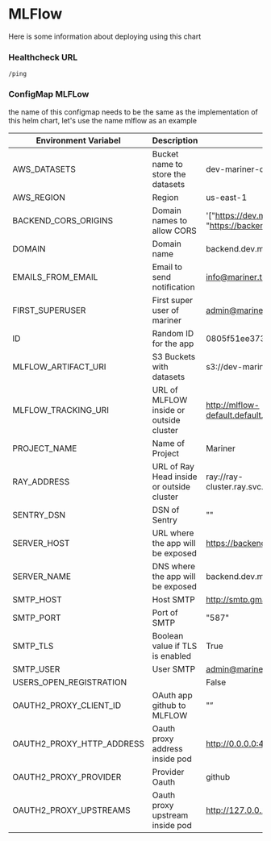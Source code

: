 # MLFlow

Here is some information about deploying using this chart

### Healthcheck URL

`/ping`

### ConfigMap  MLFLow

the name of this configmap needs to be the same as the implementation of this helm chart, let's use the name mlflow as an example

| Environment Variabel | Description | Value |
| --- | --- | --- |
| AWS_DATASETS | Bucket name to store the datasets | dev-mariner-datasets |
| AWS_REGION | Region | us-east-1 |
| BACKEND_CORS_ORIGINS | Domain names to allow CORS | '["https://dev.mariner.trident.bio/", "https://backend.dev.mariner.trident.bio/"]' |
| DOMAIN | Domain name | backend.dev.mariner.trident.bio |
| EMAILS_FROM_EMAIL | Email to send notification | info@mariner.trident.bio |
| FIRST_SUPERUSER | First super user of mariner | admin@mariner.trident.bio |
| ID | Random ID for the app | 0805f51ee373c7f1343a |
| MLFLOW_ARTIFACT_URI | S3 Buckets with datasets | s3://dev-mariner-datasets |
| MLFLOW_TRACKING_URI | URL of MLFLOW inside or outside cluster | http://mlflow-default.default.svc.cluster.local:5000/ |
| PROJECT_NAME | Name of Project | Mariner |
| RAY_ADDRESS | URL of Ray Head inside or outside cluster | ray://ray-cluster.ray.svc.cluster.local:10001 |
| SENTRY_DSN | DSN of Sentry | "" |
| SERVER_HOST | URL where the app will be exposed | https://backend.dev.mariner.trident.bio/ |
| SERVER_NAME | DNS where the app will be exposed | backend.dev.mariner.trident.bio |
| SMTP_HOST | Host SMTP | http://smtp.gmail.com/ |
| SMTP_PORT | Port of SMTP | "587" |
| SMTP_TLS | Boolean value if TLS is enabled | True |
| SMTP_USER | User SMTP | admin@mariner.trident.bio |
| USERS_OPEN_REGISTRATION |  | False |
| OAUTH2_PROXY_CLIENT_ID | OAuth app github to MLFLOW | "” |
| OAUTH2_PROXY_HTTP_ADDRESS | Oauth proxy address inside pod | http://0.0.0.0:4180/ |
| OAUTH2_PROXY_PROVIDER | Provider Oauth | github |
| OAUTH2_PROXY_UPSTREAMS | Oauth proxy upstream inside pod | http://127.0.0.1:5000/ |